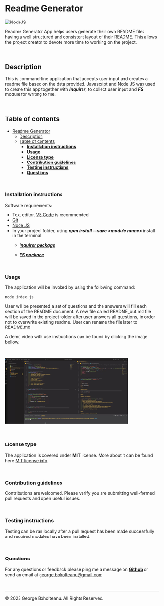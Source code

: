 # Readme Generator

![NodeJS](https://img.shields.io/badge/node.js-6DA55F?style=for-the-badge&logo=node.js&logoColor=white)


Readme Generator App helps users generate their own README files having a well structured and consistent layout of their README. This allows the project creator to devote more time to working on the project.

&nbsp;

## Description

This is command-line application that accepts user input and creates a readme file based on the data provided. Javascript and Node JS was used to create this app together with ***Inquirer***, to collect user input and ***FS*** module for writing to file.

&nbsp;

## Table of contents

- [Readme Generator](#readme-generator)
  - [Description](#description)
  - [Table of contents](#table-of-contents)
    - [**Installation instructions**](#installation-instructions)
    - [**Usage**](#usage)
    - [**License type**](#license-type)
    - [**Contribution guidelines**](#contribution-guidelines)
    - [**Testing instructions**](#testing-instructions)
    - [**Questions**](#questions)

&nbsp;

### **Installation instructions**

Software requirements:

- Text editor. [VS Code](https://code.visualstudio.com/) is recommended
- [Git](https://git-scm.com/downloads)
- [Node JS](https://nodejs.org/en/download/)
- In your project folder, using ***npm install --save \<module name>***  install in the terminal  
  - ***[Inquirer package](https://www.npmjs.com/package/inquirer)***

  - ***[FS package](https://www.npmjs.com/package/fs)***

&nbsp;

### **Usage**

The application will be invoked by using the following command:

```bash
node index.js
```

User will be presented a set of questions and the answers will fill each section of the README document. A new file called README_out.md file will be saved in the project folder after user answers all questions, in order not to overwrite existing readme. User can rename the file later to README.md

A demo video with use instructions can be found by clicking the image bellow.

&nbsp;

[<img src="./images/readme-generator-preview.jpg" width="80%">](https://drive.google.com/file/d/16oEwrMbkcP0g4I2lZVqd4LoPwBd9Dl_V/view "Demo-Instructions")

&nbsp;

### **License type**

  The application is covered under **MIT** license. More about it can be found here [MIT license info](https://opensource.org/license/mit/).

&nbsp;

### **Contribution guidelines**

Contributions are welcomed. Please verify you are submitting well-formed pull requests and open useful issues.

&nbsp;

### **Testing instructions**

Testing can be ran locally after a pull request has been made successfully and required modules have been installed.

&nbsp;

### **Questions**

For any questions or feedback please ping me a message on **[Github](https://github.com/georgeboholteanu)** or send an email at <george.boholteanu@gmail.com>

&nbsp;

---
© 2023 George Boholteanu. All Rights Reserved.
